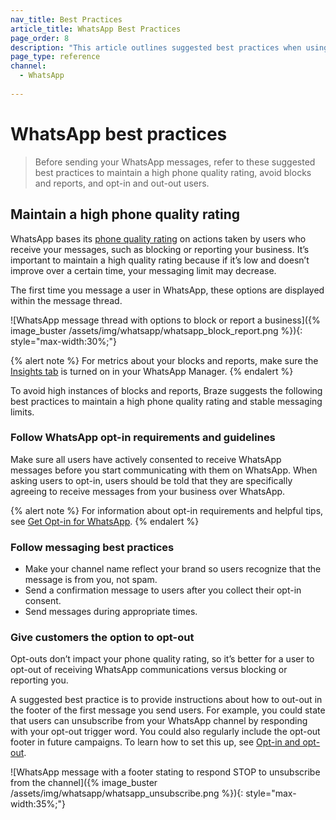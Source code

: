 ```yaml
---
nav_title: Best Practices
article_title: WhatsApp Best Practices
page_order: 8
description: "This article outlines suggested best practices when using the WhatsApp messaging channel, including how to maintain a high phone quality rating and avoid a high rate of blocks and reports."
page_type: reference
channel:
  - WhatsApp
 
---
```

# WhatsApp best practices

> Before sending your WhatsApp messages, refer to these suggested best practices to maintain a high phone quality rating, avoid blocks and reports, and opt-in and out-out users.

## Maintain a high phone quality rating 

WhatsApp bases its [phone quality rating](https://www.facebook.com/business/help/896873687365001) on actions taken by users who receive your messages, such as blocking or reporting your business. It’s important to maintain a high quality rating because if it’s low and doesn’t improve over a certain time, your messaging limit may decrease.

The first time you message a user in WhatsApp, these options are displayed within the message thread.

![WhatsApp message thread with options to block or report a business]({% image_buster /assets/img/whatsapp/whatsapp_block_report.png %}){: style="max-width:30%;"}

{% alert note %}
For metrics about your blocks and reports, make sure the [Insights tab](https://www.facebook.com/business/help/683499390267496) is turned on in your WhatsApp Manager.
{% endalert %}

To avoid high instances of blocks and reports, Braze suggests the following best practices to maintain a high phone quality rating and stable messaging limits. 

### Follow WhatsApp opt-in requirements and guidelines

Make sure all users have actively consented to receive WhatsApp messages before you start communicating with them on WhatsApp. When asking users to opt-in, users should be told that they are specifically agreeing to receive messages from your business over WhatsApp.

{% alert note %}
For information about opt-in requirements and helpful tips, see [Get Opt-in for WhatsApp](https://developers.facebook.com/docs/whatsapp/overview/getting-opt-in/).
{% endalert %}

### Follow messaging best practices

- Make your channel name reflect your brand so users recognize that the message is from you, not spam.
- Send a confirmation message to users after you collect their opt-in consent.
- Send messages during appropriate times.

### Give customers the option to opt-out

Opt-outs don’t impact your phone quality rating, so it’s better for a user to opt-out of receiving WhatsApp communications versus blocking or reporting you.

A suggested best practice is to provide instructions about how to out-out in the footer of the first message you send users. For example, you could state that users can unsubscribe from your WhatsApp channel by responding with your opt-out trigger word. You could also regularly include the opt-out footer in future campaigns. To learn how to set this up, see [Opt-in and opt-out]({{site.baseurl}}/user_guide/message_building_by_channel/whatsapp/message_processing/opt-ins_and_opt-outs/).
 
![WhatsApp message with a footer stating to respond STOP to unsubscribe from the channel]({% image_buster /assets/img/whatsapp/whatsapp_unsubscribe.png %}){: style="max-width:35%;"}


